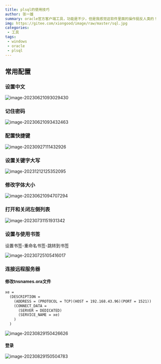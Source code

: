 ```yaml
---
title: plsql的使用技巧
author: 张一雄
summary: oracle官方客户端工具，功能是不少，但是我感觉这软件里面的操作挺反人类的！
img: https://gitee.com/xiongood/image/raw/master/sql.jpg
categories:
 - 工具
tags:
 - windows
 - oracle
 - plsql
---
```


## 常用配置

### 设置中文

![image-20230621093029430](https://gitee.com/xiongood/image/raw/master/20230621093030.png)

### 记住密码

![image-20230621093432463](https://gitee.com/xiongood/image/raw/master/20230621093433.png)

### 配置快捷键

![image-20230927111432926](https://gitee.com/xiongood/image/raw/master/20230927111434.png)

### 设置关键字大写

![image-20231212125352095](https://gitee.com/xiongood/image/raw/master/20231212125354.png)

### 修改字体大小

![image-20230621094707294](https://gitee.com/xiongood/image/raw/master/20230621094708.png)

### 打开和关闭左侧列表

![image-20230731151931342](https://gitee.com/xiongood/image/raw/master/20230731151934.png)

### 设置与使用书签

设置书签-重命名书签-跳转到书签

![image-20230725105416017](https://gitee.com/xiongood/image/raw/master/20230725105419.png)

### 连接远程服务器

#### 修改tnsnames.ora文件

```txt
xe =
  (DESCRIPTION =
    (ADDRESS = (PROTOCOL = TCP)(HOST = 192.168.43.96)(PORT = 1521))
    (CONNECT_DATA =
      (SERVER = DEDICATED)
      (SERVICE_NAME = xe)
    )
  )
```

![image-20230829150426626](https://gitee.com/xiongood/image/raw/master/20230829150427.png)

#### 登录

![image-20230829150504783](https://gitee.com/xiongood/image/raw/master/20230829150505.png)





